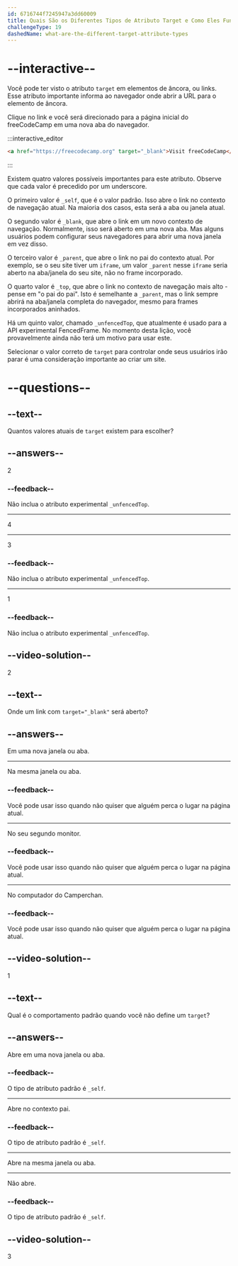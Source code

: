 ```yaml
---
id: 6716744f7245947a3dd60009
title: Quais São os Diferentes Tipos de Atributo Target e Como Eles Funcionam?
challengeType: 19
dashedName: what-are-the-different-target-attribute-types
---
```


# --interactive--

Você pode ter visto o atributo `target` em elementos de âncora, ou links. Esse atributo importante informa ao navegador onde abrir a URL para o elemento de âncora.

Clique no link e você será direcionado para a página inicial do freeCodeCamp em uma nova aba do navegador.

:::interactive_editor

```html
<a href="https://freecodecamp.org" target="_blank">Visit freeCodeCamp</a>
```

:::

Existem quatro valores possíveis importantes para este atributo. Observe que cada valor é precedido por um underscore.

O primeiro valor é `_self`, que é o valor padrão. Isso abre o link no contexto de navegação atual. Na maioria dos casos, esta será a aba ou janela atual.

O segundo valor é `_blank`, que abre o link em um novo contexto de navegação. Normalmente, isso será aberto em uma nova aba. Mas alguns usuários podem configurar seus navegadores para abrir uma nova janela em vez disso.

O terceiro valor é `_parent`, que abre o link no pai do contexto atual. Por exemplo, se o seu site tiver um `iframe`, um valor `_parent` nesse `iframe` seria aberto na aba/janela do seu site, não no frame incorporado.

O quarto valor é `_top`, que abre o link no contexto de navegação mais alto - pense em "o pai do pai". Isto é semelhante a `_parent`, mas o link sempre abrirá na aba/janela completa do navegador, mesmo para frames incorporados aninhados.

Há um quinto valor, chamado `_unfencedTop`, que atualmente é usado para a API experimental FencedFrame. No momento desta lição, você provavelmente ainda não terá um motivo para usar este.

Selecionar o valor correto de `target` para controlar onde seus usuários irão parar é uma consideração importante ao criar um site. 

# --questions--

## --text--

Quantos valores atuais de `target` existem para escolher?

## --answers--

2

### --feedback--

Não inclua o atributo experimental `_unfencedTop`.

---

4

---

3

### --feedback--

Não inclua o atributo experimental `_unfencedTop`.

---

1

### --feedback--

Não inclua o atributo experimental `_unfencedTop`.

## --video-solution--

2

## --text--

Onde um link com `target="_blank"` será aberto?

## --answers--

Em uma nova janela ou aba.

---

Na mesma janela ou aba.

### --feedback--

Você pode usar isso quando não quiser que alguém perca o lugar na página atual.

---

No seu segundo monitor.

### --feedback--

Você pode usar isso quando não quiser que alguém perca o lugar na página atual.

---

No computador do Camperchan.

### --feedback--

Você pode usar isso quando não quiser que alguém perca o lugar na página atual.

## --video-solution--

1

## --text--

Qual é o comportamento padrão quando você não define um `target`?

## --answers--

Abre em uma nova janela ou aba.

### --feedback--

O tipo de atributo padrão é `_self`.

---

Abre no contexto pai.

### --feedback--

O tipo de atributo padrão é `_self`.

---

Abre na mesma janela ou aba.

---

Não abre.

### --feedback--

O tipo de atributo padrão é `_self`.

## --video-solution--

3
